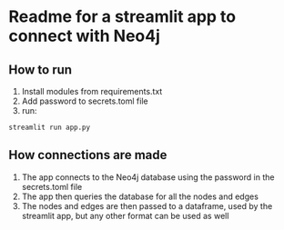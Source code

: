 # Readme for a streamlit app to connect with Neo4j
## How to run

1. Install modules from requirements.txt
2. Add password to secrets.toml file
3. run:

```
streamlit run app.py
```

## How connections are made

1. The app connects to the Neo4j database using the password in the secrets.toml file
2. The app then queries the database for all the nodes and edges
3. The nodes and edges are then passed to a dataframe, used by the streamlit app, but any other format can be used as well
